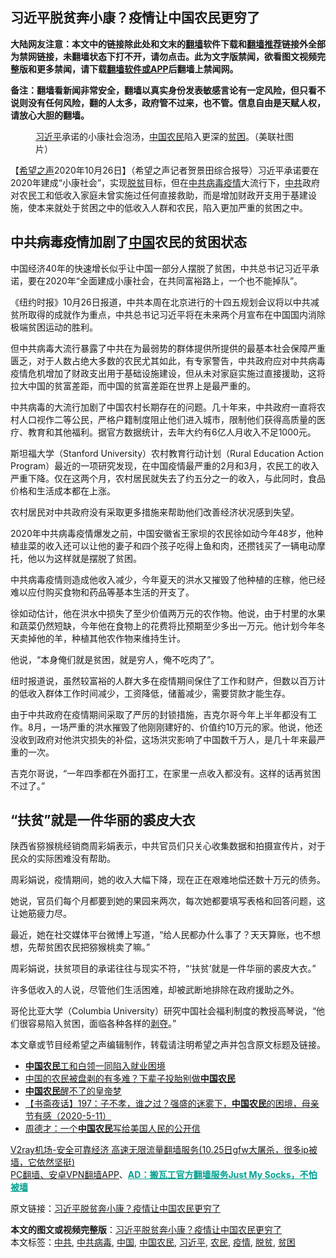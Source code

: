  <h2>习近平脱贫奔小康？疫情让中国农民更穷了</h2> <p class="notice"><b>大陆网友注意：本文中的链接除此处和文末的<a href="https://github.com/bannedbook/fanqiang" >翻墙</a>软件下载和<a href="https://github.com/killgcd/justmysocks/blob/master/README.md">翻墙推荐</a>链接外全部为禁网链接，未翻墙状态下打不开，请勿点击。此为文字版禁闻，欲看图文视频完整版和更多禁闻，请下载<a href="https://github.com/bannedbook/fanqiang">翻墙软件或APP</a>后翻墙上禁闻网。</p><p>备注：翻墙看新闻非常安全，翻墙以真实身份发表敏感言论有一定风险，但只看不说则没有任何风险，翻的人太多，政府管不过来，也不管。信息自由是天赋人权，请放心大胆的翻墙。</b></p>  <div class="entry"> <figure><figcaption><a href="https://www.bannedbook.org/bnews/tag/%e4%b9%a0%e8%bf%91%e5%b9%b3/" class="st_tag internal_tag" rel="tag" title="标签 习近平 下的日志">习近平</a>承诺的小康社会泡汤，<a href="https://www.bannedbook.org/bnews/tag/%E4%B8%AD%E5%9B%BD/" class="st_tag internal_tag" rel="tag" title="标签 中国 下的日志">中国</a><a href="https://www.bannedbook.org/bnews/tag/%e5%86%9c%e6%b0%91/" class="st_tag internal_tag" rel="tag" title="标签 农民 下的日志">农民</a>陷入更深的<a href="https://www.bannedbook.org/bnews/tag/%E8%B4%AB%E5%9B%B0/" class="st_tag internal_tag" rel="tag" title="标签 贫困 下的日志">贫困</a>。（美联社图片）</figcaption></figure> <p>【<span class='wp_keywordlink_affiliate'><a href="https://www.soundofhope.org" title="希望之声" target="_blank">希望之声</a></span>2020年10月26日】（希望之声记者贺景田综合报导）习近平承诺要在2020年建成“小康社会”，实现<a href="https://www.bannedbook.org/bnews/tag/%E8%84%B1%E8%B4%AB/" class="st_tag internal_tag" rel="tag" title="标签 脱贫 下的日志">脱贫</a>目标，但在<a href="https://www.bannedbook.org/bnews/tag/%e4%b8%ad%e5%85%b1%e7%97%85%e6%af%92/" class="st_tag internal_tag" rel="tag" title="标签 中共病毒 下的日志">中共病毒</a><a href="https://www.bannedbook.org/bnews/tag/%E7%96%AB%E6%83%85/" class="st_tag internal_tag" rel="tag" title="标签 疫情 下的日志">疫情</a>大流行下，<a href="https://www.bannedbook.org/bnews/tag/%e4%b8%ad%e5%85%b1/" class="st_tag internal_tag" rel="tag" title="标签 中共 下的日志">中共</a>政府对农民工和低收入家庭未曾实施过任何直接救助，而是增加财政开支用于基建设施，使本来就处于贫困之中的低收入人群和农民，陷入更加严重的贫困之中。</p> <h2><strong>中共病毒疫情加剧了<span class='wp_keywordlink_affiliate'><a href="https://www.bannedbook.org/" title="中国" target="_blank">中国</a></span>农民的贫困状态</strong></h2> <p>中国经济40年的快速增长似乎让中国一部分人摆脱了贫困，中共总书记习近平承诺，要在2020年“全面建成小康社会，在共同富裕路上，一个也不能掉队”。</p> <p>《纽约时报》10月26日报道，中共本周在北京进行的十四五规划会议将以中共减贫所取得的成就作为重点，中共总书记习近平将在未来两个月宣布在中国国内消除极端贫困运动的胜利。</p> <p>但中共病毒大流行暴露了中共在为最弱势的群体提供所提供的最基本社会保障严重匮乏，对于人数占绝大多数的农民尤其如此，有专家警告，中共政府应对中共病毒疫情危机增加了财政支出用于基础设施建设，但从未对家庭实施过直接援助，这将拉大中国的贫富差距，而中国的贫富差距在世界上是最严重的。</p> <p>中共病毒的大流行加剧了中国农村长期存在的问题。几十年来，中共政府一直将农村人口视作二等公民，严格户籍制度阻止他们进入城市，限制他们获得高质量的医疗、教育和其他福利。据官方数据统计，去年大约有6亿人月收入不足1000元。</p>  <p>斯坦福大学（Stanford University）农村教育行动计划（Rural Education Action Program）最近的一项研究发现，在中国疫情最严重的2月和3月，农民工的收入严重下降。仅在这两个月，农村居民就失去了约五分之一的收入，与此同时，食品价格和生活成本都在上涨。</p> <p>农村居民对中共政府没有采取更多措施来帮助他们改善经济状况感到失望。</p> <p>2020年中共病毒疫情爆发之前，中国安徽省王家坝的农民徐如动今年48岁，他种植韭菜的收入还可以让他的妻子和四个孩子吃得上鱼和肉，还攒钱买了一辆电动摩托，他以为这样就是摆脱了贫困。</p> <p>中共病毒疫情则造成他收入减少，今年夏天的洪水又摧毁了他种植的庄稼，他已经难以应付购买食物和药品等基本生活的开支了。</p> <p>徐如动估计，他在洪水中损失了至少价值两万元的农作物。他说，由于村里的水果和蔬菜仍然短缺，今年他在食物上的花费将比预期至少多出一万元。他计划今年冬天卖掉他的羊，种植其他农作物来维持生计。</p>  <p>他说，“本身俺们就是贫困，就是穷人，俺不吃肉了”。</p> <p>纽时报道说，虽然较富裕的人群大多在疫情期间保住了工作和财产，但数以百万计的低收入群体工作时间减少，工资降低，储蓄减少，需要贷款才能生存。</p> <p>由于中共政府在疫情期间采取了严厉的封锁措施，吉克尔哥今年上半年都没有工作。8月，一场严重的洪水摧毁了他刚刚建好的、价值约10万元的家。他说，他还没收到政府对他洪灾损失的补偿，这场洪灾影响了中国数千万人，是几十年来最严重的一次。</p> <p>吉克尔哥说，“一年四季都在外面打工，在家里一点收入都没有。这样的话再贫困不过了。”</p> <h2><strong>“扶贫”就是一件华丽的裘皮大衣</strong></h2> <p>陕西省猕猴桃经销商周彩娟表示，中共官员们只关心收集数据和拍摄宣传片，对于民众的实际困难没有帮助。</p>  <p>周彩娟说，疫情期间，她的收入大幅下降，现在正在艰难地偿还数十万元的债务。</p> <p>她说，官员们每个月都要到她的果园来两次，每次她都要填写表格和回答问题，这让她筋疲力尽。</p> <p>最近，她在社交媒体平台微博上写道，“给人民都办什么事了？天天算账，也不想想，先帮贫困农民把猕猴桃卖了嘛。”</p> <p>周彩娟说，扶贫项目的承诺往往与现实不符，“‘扶贫’就是一件华丽的裘皮大衣。”</p> <p>许多低收入的人说，尽管他们生活困难，却被武断地排除在政府援助之外。</p>  <p>哥伦比亚大学（Columbia University）研究中国社会福利制度的教授高琴说，“他们很容易陷入贫困，面临各种各样的<span class='wp_keywordlink'><a href="https://www.bannedbook.org/forum2/topic21.html" title="《剥夺》 黄建民 著" target="_blank">剥夺</a></span>。”</p> <p>本文章或节目经希望之声编辑制作，转载请注明希望之声并包含原文标题及链接。</p> <ul class='op-related-articles' title='相关阅读'> <li><a href='https://www.bannedbook.org/bnews/comments/20200812/1378723.html' target='_blank'><b>中国农民</b>工和白领一同陷入就业困境</a></li> <li><a href='https://www.bannedbook.org/bnews/bannedvideo/20200804/1374302.html' target='_blank'>中国的农民被盘剥的有多难？下辈子投胎别做<b>中国农民</b></a></li> <li><a href='https://www.bannedbook.org/bnews/lishi/20200728/1367229.html' target='_blank'><b>中国农民</b>醒不了的皇帝梦</a></li> <li><a href='https://www.bannedbook.org/bnews/bannedvideo/20200630/1353482.html' target='_blank'>【书斋夜话】197：子不孝，谁之过？强盛的迷雾下，<b>中国农民</b>的困境，母亲节有感（2020-5-11）</a></li> <li><a href='https://www.bannedbook.org/bnews/baitai/20200605/1339750.html' target='_blank'>周德才：一个<b>中国农民</b>写给美国人民的公开信</a></li> </ul> <p class="texttj"> <a href="https://www.bannedbook.org/forum23/topic22702.html" target="_blank">V2ray机场-安全可靠经济 高速无限流量翻墙服务(10.25日gfw大屠杀，很多ip被墙，它依然坚挺)</a><br/> <a href="https://github.com/bannedbook/fanqiang/wiki/%E7%A6%81%E9%97%BB%E7%BD%91%E5%AE%89%E5%8D%93%E7%BF%BB%E5%A2%99%E6%96%B0%E9%97%BBAPP" target="_blank">PC翻墙、安卓VPN翻墙APP</a>、<span onclick="window.open('https://github.com/killgcd/justmysocks/blob/master/README.md')" style="font-weight:bold;color:#00A191;cursor:pointer;text-decoration:underline;outline:none">AD：搬瓦工官方翻墙服务Just My Socks，不怕被墙</span></p><p>原文链接：<a class="src_link"  href="https://www.soundofhope.org/post/436132" target="_blank">习近平脱贫奔小康？疫情让中国农民更穷了</a></p><a name='sharetosocial'></a>       <div><b>本文的图文或视频完整版</b>：<a href='https://www.bannedbook.org/bnews/comments/20201027/1420717.html'>习近平脱贫奔小康？疫情让中国农民更穷了</a></div>  </div><!--END ENTRY--> <div class="postfooter"> <div>本文标签：<a href="https://www.bannedbook.org/bnews/tag/%e4%b8%ad%e5%85%b1/" rel="tag">中共</a>, <a href="https://www.bannedbook.org/bnews/tag/%e4%b8%ad%e5%85%b1%e7%97%85%e6%af%92/" rel="tag">中共病毒</a>, <a href="https://www.bannedbook.org/bnews/tag/%E4%B8%AD%E5%9B%BD/" rel="tag">中国</a>, <a href="https://www.bannedbook.org/bnews/tag/%E4%B8%AD%E5%9B%BD%E5%86%9C%E6%B0%91/" rel="tag">中国农民</a>, <a href="https://www.bannedbook.org/bnews/tag/%e4%b9%a0%e8%bf%91%e5%b9%b3/" rel="tag">习近平</a>, <a href="https://www.bannedbook.org/bnews/tag/%e5%86%9c%e6%b0%91/" rel="tag">农民</a>, <a href="https://www.bannedbook.org/bnews/tag/%E7%96%AB%E6%83%85/" rel="tag">疫情</a>, <a href="https://www.bannedbook.org/bnews/tag/%E8%84%B1%E8%B4%AB/" rel="tag">脱贫</a>, <a href="https://www.bannedbook.org/bnews/tag/%E8%B4%AB%E5%9B%B0/" rel="tag">贫困</a></div>  </div><!--END POSTFOOTER--> 